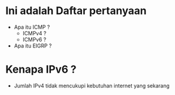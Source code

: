 # Ini adalah Daftar pertanyaan 
- Apa itu ICMP ?
    - ICMPv4 ?
    - ICMPv6 ?
- Apa itu EIGRP ?

# Kenapa IPv6 ?
- Jumlah IPv4 tidak mencukupi kebutuhan internet yang sekarang

